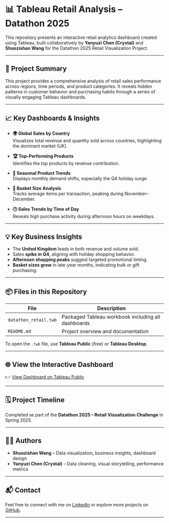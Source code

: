 # 📊 Tableau Retail Analysis – Datathon 2025

This repository presents an interactive retail analytics dashboard created using Tableau, built collaboratively by **Yanyuzi Chen (Crystal)** and **Shuozishan Wang** for the Datathon 2025 Retail Visualization Project.

---

## 🌟 Project Summary

This project provides a comprehensive analysis of retail sales performance across regions, time periods, and product categories. It reveals hidden patterns in customer behavior and purchasing habits through a series of visually engaging Tableau dashboards.

---

## 📈 Key Dashboards & Insights

- **🌍 Global Sales by Country**  
  Visualizes total revenue and quantity sold across countries, highlighting the dominant market (UK).

- **🏆 Top-Performing Products**  
  Identifies the top products by revenue contribution.

- **📅 Seasonal Product Trends**  
  Displays monthly demand shifts, especially the Q4 holiday surge.

- **🛒 Basket Size Analysis**  
  Tracks average items per transaction, peaking during November–December.

- **🕒 Sales Trends by Time of Day**  
  Reveals high purchase activity during afternoon hours on weekdays.

---

## 💡 Key Business Insights

- The **United Kingdom** leads in both revenue and volume sold.
- Sales **spike in Q4**, aligning with holiday shopping behavior.
- **Afternoon shopping peaks** suggest targeted promotional timing.
- **Basket sizes grow** in late-year months, indicating bulk or gift purchasing.

---

## 📦 Files in this Repository

| File                     | Description                                                   |
|--------------------------|---------------------------------------------------------------|
| `datathon_retail.twb`    | Packaged Tableau workbook including all dashboards            |
| `README.md`              | Project overview and documentation                            |

To open the `.twb` file, use **Tableau Public** (free) or **Tableau Desktop**.

---

## 🌐 View the Interactive Dashboard

👉 [View Dashboard on Tableau Public](https://public.tableau.com/app/profile/yanyuzi.chen3379/viz/Datathon_Retail/RegionsvsquantityRevenue)

---

## 🗓️ Project Timeline

Completed as part of the **Datathon 2025 – Retail Visualization Challenge** in Spring 2025.

---

## 👩‍💻 Authors

- **Shuozishan Wang** – Data visualization, business insights, dashboard design  
- **Yanyuzi Chen (Crystal)** – Data cleaning, visual storytelling, performance metrics

---

## 📬 Contact

Feel free to connect with me on [LinkedIn](https://www.linkedin.com/in/shuozishan-wang-7a2a2935a) or explore more projects on [GitHub](https://github.com/Doris040512).

---
